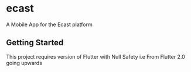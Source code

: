 # ecast

A Mobile App for the Ecast platform 

## Getting Started

This project requires version of Flutter with Null Safety i.e From Flutter 2.0 going upwards



